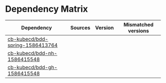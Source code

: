# Dependency Matrix

Dependency | Sources | Version | Mismatched versions
---------- | ------- | ------- | -------------------
[cb-kubecd/bdd-spring-1586413764](https://github.com/cb-kubecd/bdd-spring-1586413764.git) |  | []() | 
[cb-kubecd/bdd-nh-1586415548](https://github.com/cb-kubecd/bdd-nh-1586415548.git) |  | []() | 
[cb-kubecd/bdd-gh-1586415548](https://github.com/cb-kubecd/bdd-gh-1586415548.git) |  | []() | 
